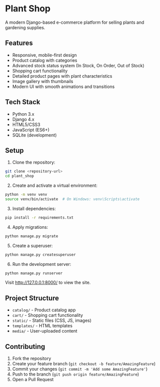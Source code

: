 # Plant Shop

A modern Django-based e-commerce platform for selling plants and gardening supplies.

## Features

- Responsive, mobile-first design
- Product catalog with categories
- Advanced stock status system (In Stock, On Order, Out of Stock)
- Shopping cart functionality
- Detailed product pages with plant characteristics
- Image gallery with thumbnails
- Modern UI with smooth animations and transitions

## Tech Stack

- Python 3.x
- Django 4.x
- HTML5/CSS3
- JavaScript (ES6+)
- SQLite (development)

## Setup

1. Clone the repository:
```bash
git clone <repository-url>
cd plant_shop
```

2. Create and activate a virtual environment:
```bash
python -m venv venv
source venv/bin/activate  # On Windows: venv\Scripts\activate
```

3. Install dependencies:
```bash
pip install -r requirements.txt
```

4. Apply migrations:
```bash
python manage.py migrate
```

5. Create a superuser:
```bash
python manage.py createsuperuser
```

6. Run the development server:
```bash
python manage.py runserver
```

Visit http://127.0.0.1:8000/ to view the site.

## Project Structure

- `catalog/` - Product catalog app
- `cart/` - Shopping cart functionality
- `static/` - Static files (CSS, JS, images)
- `templates/` - HTML templates
- `media/` - User-uploaded content

## Contributing

1. Fork the repository
2. Create your feature branch (`git checkout -b feature/AmazingFeature`)
3. Commit your changes (`git commit -m 'Add some AmazingFeature'`)
4. Push to the branch (`git push origin feature/AmazingFeature`)
5. Open a Pull Request 